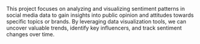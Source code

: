 This project focuses on analyzing and visualizing sentiment patterns in social media data to gain insights into public opinion and attitudes towards specific topics or brands. By leveraging data visualization tools, we can uncover valuable trends, identify key influencers, and track sentiment changes over time.

